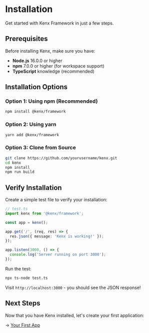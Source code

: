 # Installation

Get started with Kenx Framework in just a few steps.

## Prerequisites

Before installing Kenx, make sure you have:

- **Node.js** 16.0.0 or higher
- **npm** 7.0.0 or higher (for workspace support)
- **TypeScript** knowledge (recommended)

## Installation Options

### Option 1: Using npm (Recommended)

```bash
npm install @kenx/framework
```

### Option 2: Using yarn

```bash
yarn add @kenx/framework
```

### Option 3: Clone from Source

```bash
git clone https://github.com/yourusername/kenx.git
cd kenx
npm install
npm run build
```

## Verify Installation

Create a simple test file to verify your installation:

```typescript
// test.ts
import kenx from '@kenx/framework';

const app = kenx();

app.get('/', (req, res) => {
  res.json({ message: 'Kenx is working!' });
});

app.listen(3000, () => {
  console.log('Server running on port 3000');
});
```

Run the test:

```bash
npx ts-node test.ts
```

Visit `http://localhost:3000` - you should see the JSON response!

## Next Steps

Now that you have Kenx installed, let's create your first application:

→ [Your First App](/wiki/getting-started/first-app)
